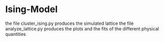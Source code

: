 # Ising-Model

the file cluster_ising.py produces the simulated lattice
the file analyze_lattice.py produces the plots and the fits of the different physical quantities
